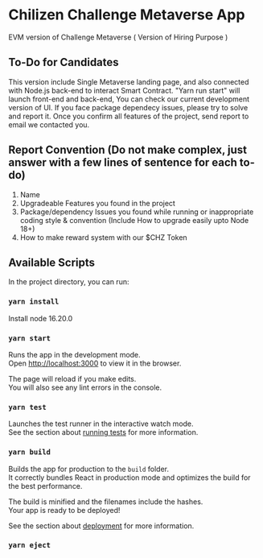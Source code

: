 # Chilizen Challenge Metaverse App
EVM version of Challenge Metaverse ( Version of Hiring Purpose )


## To-Do for Candidates

This version include Single Metaverse landing page, and also connected with Node.js back-end to interact Smart Contract. 
"Yarn run start" will launch front-end and back-end, You can check our current development version of UI.
If you face package dependecy issues, please try to solve and report it. 
Once you confirm all features of the project, send report to email we contacted you. 

## Report Convention (Do not make complex, just answer with a few lines of sentence for each to-do)

1. Name
2. Upgradeable Features you found in the project
3. Package/dependency Issues you found while running or inappropriate coding style & convention (Include How to upgrade easily upto Node 18+)
4. How to make reward system with our $CHZ Token


## Available Scripts

In the project directory, you can run:

### `yarn install`

Install node 16.20.0

### `yarn start`

Runs the app in the development mode.\
Open [http://localhost:3000](http://localhost:3000) to view it in the browser.

The page will reload if you make edits.\
You will also see any lint errors in the console.

### `yarn test`

Launches the test runner in the interactive watch mode.\
See the section about [running tests](https://facebook.github.io/create-react-app/docs/running-tests) for more information.

### `yarn build`

Builds the app for production to the `build` folder.\
It correctly bundles React in production mode and optimizes the build for the best performance.

The build is minified and the filenames include the hashes.\
Your app is ready to be deployed!

See the section about [deployment](https://facebook.github.io/create-react-app/docs/deployment) for more information.

### `yarn eject`

